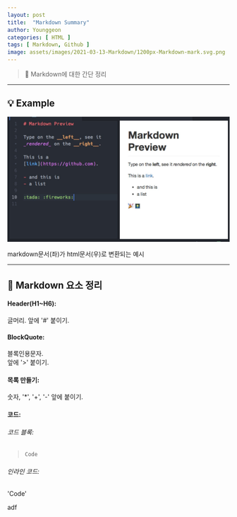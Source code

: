 ```yaml
---
layout: post
title:  "Markdown Summary"
author: Younggeon
categories: [ HTML ]
tags: [ Markdown, Github ]
image: assets/images/2021-03-13-Markdown/1200px-Markdown-mark.svg.png
---
```


> 👻 Markdown에 대한 간단 정리

---

## 💡 Example

<img src="/assets/images/2021-03-13-Markdown/Markdown_Example.jpg" title="markdown example" alt="markdown example" />

markdown문서(좌)가 html문서(우)로 변환되는 예시

---

## 📌 Markdown 요소 정리

#### Header(H1~H6):

글머리.
앞에 '#' 붙이기.   

#### BlockQuote:

블록인용문자.   
앞에 '>' 붙이기.

#### 목록 만들기:

숫자, '*', '+', '-' 앞에 붙이기.

#### 코드:

###### 코드 블록:

> ```python
> Code   
> ```

###### 인라인 코드:

\'Code\'

adf
